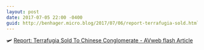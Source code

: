 ```yaml
---
layout: post
date: 2017-07-05 22:00 -0400
guid: http://benhager.micro.blog/2017/07/06/report-terrafugia-sold.html
---
```

🛩 [Report: Terrafugia Sold To Chinese Conglomerate - AVweb flash Article](https://www.avweb.com/avwebflash/news/Report-Terrafugia-Sold-To-Chinese-Conglomerate-229244-1.html)

